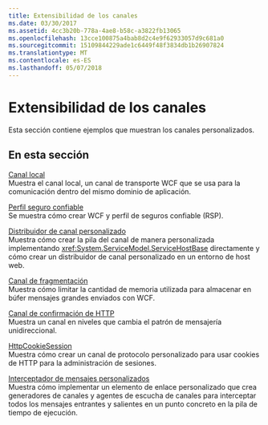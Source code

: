 ```yaml
---
title: Extensibilidad de los canales
ms.date: 03/30/2017
ms.assetid: 4cc3b20b-778a-4ae8-b58c-a3822fb13065
ms.openlocfilehash: 13cce100875a4bab8d2c4e9f62933057d9c681a0
ms.sourcegitcommit: 15109844229ade1c6449f48f3834db1b26907824
ms.translationtype: MT
ms.contentlocale: es-ES
ms.lasthandoff: 05/07/2018
---
```

# <a name="channels-extensibility"></a>Extensibilidad de los canales
Esta sección contiene ejemplos que muestran los canales personalizados.  
  
## <a name="in-this-section"></a>En esta sección  
 [Canal local](../../../../docs/framework/wcf/samples/local-channel.md)  
 Muestra el canal local, un canal de transporte WCF que se usa para la comunicación dentro del mismo dominio de aplicación.  
  
 [Perfil seguro confiable](../../../../docs/framework/wcf/samples/reliable-secure-profile.md)  
 Se muestra cómo crear WCF y perfil de seguros confiable (RSP).  
  
 [Distribuidor de canal personalizado](../../../../docs/framework/wcf/samples/custom-channel-dispatcher.md)  
 Muestra cómo crear la pila del canal de manera personalizada implementando <xref:System.ServiceModel.ServiceHostBase> directamente y cómo crear un distribuidor de canal personalizado en un entorno de host web.  
  
 [Canal de fragmentación](../../../../docs/framework/wcf/samples/chunking-channel.md)  
 Muestra cómo limitar la cantidad de memoria utilizada para almacenar en búfer mensajes grandes enviados con WCF.  
  
 [Canal de confirmación de HTTP](../../../../docs/framework/wcf/samples/http-acknowledgement-channel.md)  
 Muestra un canal en niveles que cambia el patrón de mensajería unidireccional.  
  
 [HttpCookieSession](../../../../docs/framework/wcf/samples/httpcookiesession.md)  
 Muestra cómo crear un canal de protocolo personalizado para usar cookies de HTTP para la administración de sesiones.  
  
 [Interceptador de mensajes personalizados](../../../../docs/framework/wcf/samples/custom-message-interceptor.md)  
 Muestra cómo implementar un elemento de enlace personalizado que crea generadores de canales y agentes de escucha de canales para interceptar todos los mensajes entrantes y salientes en un punto concreto en la pila de tiempo de ejecución.
